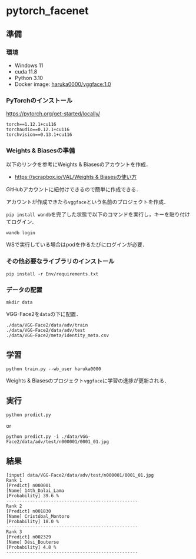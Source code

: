 # pytorch_facenet
## 準備
### 環境
- Windows 11
- cuda 11.8
- Python 3.10
- Docker image: [haruka0000/vggface:1.0](https://hub.docker.com/layers/haruka0000/vggface/1.0/images/sha256-c7c0207b62c812df96b3c3202ba9e7ace167c4f76be6257c52c16f9d40dd85cf?context=repo)

### PyTorchのインストール
https://pytorch.org/get-started/locally/
```
torch==1.12.1+cu116
torchaudio==0.12.1+cu116
torchvision==0.13.1+cu116
```

### Weights & Biasesの準備
以下のリンクを参考にWeights & Biasesのアカウントを作成．
- [https://scrapbox.io/VAL/Weights & Biasesの使い方](https://scrapbox.io/VAL/Weights_&_Biases%E3%81%AE%E4%BD%BF%E3%81%84%E6%96%B9)

GitHubアカウントに紐付けできるので簡単に作成できる．

アカウントが作成できたら`vggface`という名前のプロジェクトを作成．

`pip install wandb`を完了した状態で以下のコマンドを実行し，キーを貼り付けてログイン．
```
wandb login
```
WSで実行している場合はpodを作るたびにログインが必要．

### その他必要なライブラリのインストール
```
pip install -r Env/requirements.txt
```

### データの配置
```
mkdir data
```
VGG-Face2を`data`の下に配置．
```
./data/VGG-Face2/data/adv/train
./data/VGG-Face2/data/adv/test
./data/VGG-Face2/meta/identity_meta.csv
```

## 学習
```
python train.py --wb_user haruka0000
```
Weights & Biasesのプロジェクト`vggface`に学習の進捗が更新される．

## 実行
```
python predict.py
```
or
```
python predict.py -i ./data/VGG-Face2/data/adv/test/n000001/0001_01.jpg
```

## 結果
```
[input] data/VGG-Face2/data/adv/test/n000001/0001_01.jpg
Rank 1
[Predict] n000001
[Name] 14th_Dalai_Lama
[Probability] 39.6 %
--------------------------------------------------
Rank 2
[Predict] n001830
[Name] Cristóbal_Montoro
[Probability] 18.0 %
--------------------------------------------------
Rank 3
[Predict] n002329
[Name] Dési_Bouterse
[Probability] 4.8 %
--------------------------------------------------
```
